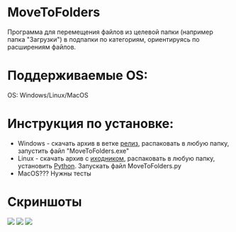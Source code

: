# MoveToFolders
Программа для перемещения файлов из целевой папки (например папка "Загрузки") в подпапки по категориям, ориентируясь по расширениям файлов.

# Поддерживаемые OS:
OS: Windows/Linux/MacOS

# Инструкция по установке:
- Windows - скачать архив в ветке [релиз](https://github.com/WilJames/MoveToFolders/releases "Releases"), распаковать в любую папку, запустить файл "MoveToFolders.exe"
- Linux - скачать архив с [иходником](https://github.com/WilJames/MoveToFolders/archive/master.zip "Download"), распаковать в любую папку, установить [Python](https://www.python.org/downloads/ "Python"). Запускать файл MoveToFolders.py
- MacOS??? Нужны тесты

# Скриншоты
[![](https://pp.userapi.com/c849124/v849124576/1b278a/QsI9HOG-HVM.jpg)](https://pp.userapi.com/c849124/v849124576/1b278a/QsI9HOG-HVM.jpg)
[![](https://pp.userapi.com/c849124/v849124576/1b2791/9n0kKVECEC4.jpg)](https://pp.userapi.com/c849124/v849124576/1b2791/9n0kKVECEC4.jpg)
[![](https://pp.userapi.com/c849124/v849124576/1b2798/PUxvKhAKJ9A.jpg)](https://pp.userapi.com/c849124/v849124576/1b2798/PUxvKhAKJ9A.jpg)
